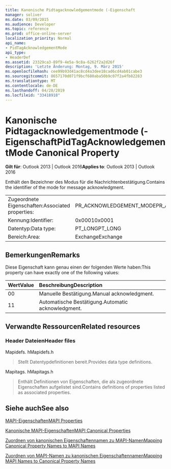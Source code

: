 ```yaml
---
title: Kanonische Pidtagacknowledgementmode (-Eigenschaft
manager: soliver
ms.date: 03/09/2015
ms.audience: Developer
ms.topic: reference
ms.prod: office-online-server
localization_priority: Normal
api_name:
- PidTagAcknowledgementMode
api_type:
- HeaderDef
ms.assetid: 23329ca3-89f9-4e5a-9c8a-6262f2a2d26f
description: 'Letzte Änderung: Montag, 9. März 2015'
ms.openlocfilehash: cee99b93d41ac8cd4a3dee18cad6cd4ab01cabe3
ms.sourcegitcommit: 8657170d071f9bcf680aba50b9c07f2a4fb82283
ms.translationtype: MT
ms.contentlocale: de-DE
ms.lasthandoff: 04/28/2019
ms.locfileid: "33418918"
---
```

# <a name="pidtagacknowledgementmode-canonical-property"></a><span data-ttu-id="df715-103">Kanonische Pidtagacknowledgementmode (-Eigenschaft</span><span class="sxs-lookup"><span data-stu-id="df715-103">PidTagAcknowledgementMode Canonical Property</span></span>

  
  
<span data-ttu-id="df715-104">**Gilt für**: Outlook 2013 | Outlook 2016</span><span class="sxs-lookup"><span data-stu-id="df715-104">**Applies to**: Outlook 2013 | Outlook 2016</span></span> 
  
<span data-ttu-id="df715-105">Enthält den Bezeichner des Modus für die Nachrichtenbestätigung.</span><span class="sxs-lookup"><span data-stu-id="df715-105">Contains the identifier of the mode for message acknowledgment.</span></span>
  
|||
|:-----|:-----|
|<span data-ttu-id="df715-106">Zugeordnete Eigenschaften:</span><span class="sxs-lookup"><span data-stu-id="df715-106">Associated properties:</span></span>  <br/> |<span data-ttu-id="df715-107">PR_ACKNOWLEDGEMENT_MODE</span><span class="sxs-lookup"><span data-stu-id="df715-107">PR_ACKNOWLEDGEMENT_MODE</span></span>  <br/> |
|<span data-ttu-id="df715-108">Kennung:</span><span class="sxs-lookup"><span data-stu-id="df715-108">Identifier:</span></span>  <br/> |<span data-ttu-id="df715-109">0x0001</span><span class="sxs-lookup"><span data-stu-id="df715-109">0x0001</span></span>  <br/> |
|<span data-ttu-id="df715-110">Datentyp:</span><span class="sxs-lookup"><span data-stu-id="df715-110">Data type:</span></span>  <br/> |<span data-ttu-id="df715-111">PT_LONG</span><span class="sxs-lookup"><span data-stu-id="df715-111">PT_LONG</span></span>  <br/> |
|<span data-ttu-id="df715-112">Bereich:</span><span class="sxs-lookup"><span data-stu-id="df715-112">Area:</span></span>  <br/> |<span data-ttu-id="df715-113">Exchange</span><span class="sxs-lookup"><span data-stu-id="df715-113">Exchange</span></span>  <br/> |
   
## <a name="remarks"></a><span data-ttu-id="df715-114">Bemerkungen</span><span class="sxs-lookup"><span data-stu-id="df715-114">Remarks</span></span>

<span data-ttu-id="df715-115">Diese Eigenschaft kann genau einen der folgenden Werte haben:</span><span class="sxs-lookup"><span data-stu-id="df715-115">This property can have exactly one of the following values:</span></span>
  
|<span data-ttu-id="df715-116">**Wert**</span><span class="sxs-lookup"><span data-stu-id="df715-116">**Value**</span></span>|<span data-ttu-id="df715-117">**Beschreibung**</span><span class="sxs-lookup"><span data-stu-id="df715-117">**Description**</span></span>|
|:-----|:-----|
|<span data-ttu-id="df715-118">0</span><span class="sxs-lookup"><span data-stu-id="df715-118">0</span></span>  <br/> |<span data-ttu-id="df715-119">Manuelle Bestätigung.</span><span class="sxs-lookup"><span data-stu-id="df715-119">Manual acknowledgment.</span></span>  <br/> |
|<span data-ttu-id="df715-120">1</span><span class="sxs-lookup"><span data-stu-id="df715-120">1</span></span>  <br/> |<span data-ttu-id="df715-121">Automatische Bestätigung.</span><span class="sxs-lookup"><span data-stu-id="df715-121">Automatic acknowledgment.</span></span>  <br/> |
   
## <a name="related-resources"></a><span data-ttu-id="df715-122">Verwandte Ressourcen</span><span class="sxs-lookup"><span data-stu-id="df715-122">Related resources</span></span>

### <a name="header-files"></a><span data-ttu-id="df715-123">Header Dateien</span><span class="sxs-lookup"><span data-stu-id="df715-123">Header files</span></span>

<span data-ttu-id="df715-124">Mapidefs. h</span><span class="sxs-lookup"><span data-stu-id="df715-124">Mapidefs.h</span></span>
  
> <span data-ttu-id="df715-125">Stellt Datentypdefinitionen bereit.</span><span class="sxs-lookup"><span data-stu-id="df715-125">Provides data type definitions.</span></span>
    
<span data-ttu-id="df715-126">Mapitags. h</span><span class="sxs-lookup"><span data-stu-id="df715-126">Mapitags.h</span></span>
  
> <span data-ttu-id="df715-127">Enthält Definitionen von Eigenschaften, die als zugeordnete Eigenschaften aufgelistet sind.</span><span class="sxs-lookup"><span data-stu-id="df715-127">Contains definitions of properties listed as associated properties.</span></span>
    
## <a name="see-also"></a><span data-ttu-id="df715-128">Siehe auch</span><span class="sxs-lookup"><span data-stu-id="df715-128">See also</span></span>



[<span data-ttu-id="df715-129">MAPI-Eigenschaften</span><span class="sxs-lookup"><span data-stu-id="df715-129">MAPI Properties</span></span>](mapi-properties.md)
  
[<span data-ttu-id="df715-130">Kanonische MAPI-Eigenschaften</span><span class="sxs-lookup"><span data-stu-id="df715-130">MAPI Canonical Properties</span></span>](mapi-canonical-properties.md)
  
[<span data-ttu-id="df715-131">Zuordnen von kanonischen Eigenschaftennamen zu MAPI-Namen</span><span class="sxs-lookup"><span data-stu-id="df715-131">Mapping Canonical Property Names to MAPI Names</span></span>](mapping-canonical-property-names-to-mapi-names.md)
  
[<span data-ttu-id="df715-132">Zuordnen von MAPI-Namen zu kanonischen Eigenschaftennamen</span><span class="sxs-lookup"><span data-stu-id="df715-132">Mapping MAPI Names to Canonical Property Names</span></span>](mapping-mapi-names-to-canonical-property-names.md)

